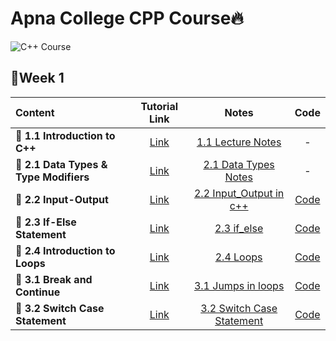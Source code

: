# Apna College CPP Course🔥

<img src="https://github.com/kishanrajput23/Apna-College-CPP-Course/blob/main/C%2B%2B%20Course.jpg" alt="C++ Course">

## 📌Week 1

| Content  | Tutorial Link |  Notes  |  Code  |
| :------- | :-----------: | :-----: | :----: |
| **🔸 1.1 Introduction to C++**  | [Link](https://www.youtube.com/watch?v=z9bZufPHFLU&list=PLfqMhTWNBTe0b2nM6JHVCnAkhQRGiZMSJ&index=1)  |  [1.1 Lecture Notes](https://github.com/kishanrajput23/Apna-College-CPP-Course/blob/main/Week%201/1.1%20Introduction%20to%20C%2B%2B/1.1%20Lecture%20Notes.pdf)  |  -  |
| **🔸 2.1 Data Types & Type Modifiers**  | [Link](https://www.youtube.com/watch?v=cnT1oW5_ePM&list=PLfqMhTWNBTe0b2nM6JHVCnAkhQRGiZMSJ&index=3)  |  [2.1 Data Types Notes](https://github.com/kishanrajput23/Apna-College-CPP-Course/blob/main/Week%201/2.1%20Data%20Types%20%26%20Type%20Modifiers/2.1%20Data%20Types%20Notes.pdf)  |  -  |
| **🔸 2.2 Input-Output**  | [Link](https://www.youtube.com/watch?v=7dPdMtBX1d8&list=PLfqMhTWNBTe0b2nM6JHVCnAkhQRGiZMSJ&index=4)  |  [2.2 Input_Output in c++](https://github.com/kishanrajput23/Apna-College-CPP-Course/blob/main/Week%201/2.2%20Input-Output/2.2%20Input_Output%20in%20c%2B%2B.pdf)  |  [Code](https://github.com/kishanrajput23/Apna-College-CPP-Course/tree/main/Week%201/2.2%20Input-Output)  |
| **🔸 2.3 If-Else Statement**  | [Link](https://www.youtube.com/watch?v=cyB3HNlQyjY&list=PLfqMhTWNBTe0b2nM6JHVCnAkhQRGiZMSJ&index=5)  |  [2.3 if_else](https://github.com/kishanrajput23/Apna-College-CPP-Course/blob/main/Week%201/2.3%20If-Else%20Statement/2.3%20if_else.pdf)  |  [Code](https://github.com/kishanrajput23/Apna-College-CPP-Course/tree/main/Week%201/2.3%20If-Else%20Statement)  |
| **🔸 2.4 Introduction to Loops**  | [Link](https://www.youtube.com/watch?v=IlIn_D1RT7M&list=PLfqMhTWNBTe0b2nM6JHVCnAkhQRGiZMSJ&index=6)  |  [2.4 Loops](https://github.com/kishanrajput23/Apna-College-CPP-Course/blob/main/Week%201/2.4%20Introduction%20to%20Loops/2.4%20Loops.pdf)  |  [Code](https://github.com/kishanrajput23/Apna-College-CPP-Course/tree/main/Week%201/2.4%20Introduction%20to%20Loops)  |
| **🔸 3.1 Break and Continue**  | [Link](https://www.youtube.com/watch?v=Stf7KBiA1vs&list=PLfqMhTWNBTe0b2nM6JHVCnAkhQRGiZMSJ&index=7)  |  [3.1 Jumps in loops](https://github.com/kishanrajput23/Apna-College-CPP-Course/blob/main/Week%201/3.1%20Break%20and%20Continue/3.1%20Jumpsinloops.pdf)  |  [Code](https://github.com/kishanrajput23/Apna-College-CPP-Course/tree/main/Week%201/3.1%20Break%20and%20Continue)  |
| **🔸 3.2 Switch Case Statement**  | [Link](https://www.youtube.com/watch?v=G80-j_xnE_8&list=PLfqMhTWNBTe0b2nM6JHVCnAkhQRGiZMSJ&index=8)  |  [3.2 Switch Case Statement](https://github.com/kishanrajput23/Apna-College-CPP-Course/blob/main/Week%201/3.2%20Switch%20Case%20Statement/3.2%20Switch-Case%20statement.pdf)  |  [Code](https://github.com/kishanrajput23/Apna-College-CPP-Course/tree/main/Week%201/3.2%20Switch%20Case%20Statement)  |
